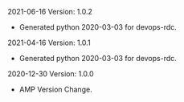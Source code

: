 2021-06-16 Version: 1.0.2
- Generated python 2020-03-03 for devops-rdc.

2021-04-16 Version: 1.0.1
- Generated python 2020-03-03 for devops-rdc.

2020-12-30 Version: 1.0.0
- AMP Version Change.

